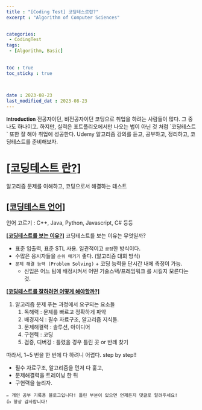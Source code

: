 ```yaml
--- 
title : "[Coding Test] 코딩테스르란?"
excerpt : "Algorithm of Computer Sciences"
 

categories: 
 - CodingTest
tags: 
 - [Algorithm, Basic]
 
    
toc : true
toc_sticky : true

  
 
date : 2023-08-23
last_modified_dat : 2023-08-23
---
```

<div class='notice' markdown='1'>
<b><font size='2'>Introduction</font></b>  
전공자이던, 비전공자이던 코딩으로 취업을 하려는 사람들이 많다.  
그 중 나도 하나이고.  
하지만, 실력은 포트폴리오에서만 나오는 법이 아닌 것 처럼  
`코딩테스트` 또한 잘 해야 취업에 성공한다.  
Udemy 알고리즘 강의를 듣고, 공부하고, 정리하고, 코딩테스트를 준비해보자.
</div>

# **<u>[코딩테스트 란?]</u>**
알고리즘 문제를 이해하고, 코딩으로서 해결하는 테스트  

## **<u>[코딩테스트 언어]</u>**
언어 고르기 : C++, Java, Python, Javascript, C# 등등  

**<u>[코딩테스트를 보는 이유?]</u>**
코딩테스트를 보는 이유는 무엇일까?  
- 표준 입출력, 표준 STL 사용. 일관적이고 `공정`한 방식이다.
- 수많은 응시자들을 `순위 매기기` 좋다. (알고리즘 대회 방식)
- `문제 해결 능력 (Problem Solving)` + 코딩 능력을 단시간 내에 측정이 가능.
  - 신입은 어느 팀에 배정시켜서 어떤 기술스택/프레임워크 를 시킬지 모른다는 것.

**<u>[코딩테스트를 잘하려면 어떻게 해야할까?]</u>**
1. 알고리즘 문제 푸는 과정에서 요구되는 요소들
   1. 독해력 : 문제를 빠르고 정확하게 파악  
   2. 배경지식 : 필수 자료구조, 알고리즘 지식들.
   3. 문제해결력 : 솔루션, 아이디어
   4. 구현력 : 코딩
   5. 검증, 디버깅 : 틀렸을 경우 틀린 곳 or 반례 찾기
   
따라서, 1~5 번을 한 번에 다 하려니 어렵다. step by step!!  
- 필수 자료구조, 알고리즘을 먼저 다 훑고,
- 문제해결력을 트레이닝 한 뒤
- 구현력을 늘리자.





```
✏️ 개인 공부 기록용 블로그입니다! 틀린 부분이 있으면 언제든지 댓글로 알려주세요!
👍 항상 감사합니다!
```
